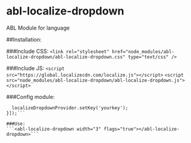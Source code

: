 # abl-localize-dropdown
ABL Module for language

##Installation:

###Include CSS:
```<link rel="stylesheet" href="node_modules/abl-localize-dropdown/abl-localize-dropdown.css" type="text/css" />```

###Include JS:
```<script src="https://global.localizecdn.com/localize.js"></script>```
```<script src="node_modules/abl-localize-dropdown/abl-localize-dropdown.js"></script>```

###Config module:
```.config(['localizeDropdownProvider', function(localizeDropdownProvider) {
  localizeDropdownProvider.setKey('yourkey');
}]);```

###Use:
```<abl-localize-dropdown width="3" flags="true"></abl-localize-dropdown>```
